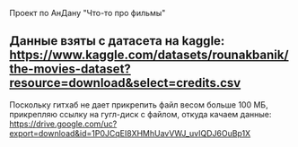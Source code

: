 Проект по АнДану "Что-то про фильмы"

## Данные взяты с датасета на kaggle: https://www.kaggle.com/datasets/rounakbanik/the-movies-dataset?resource=download&select=credits.csv

Поскольку гитхаб не дает прикрепить файл весом больше 100 МБ, прикрепляю ссылку на гугл-диск с файлом, откуда качаем данные:
https://drive.google.com/uc?export=download&id=1P0JCqEI8XHMhUavVWJ_uvIQDJ6OuBp1X
